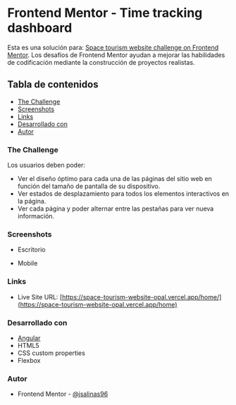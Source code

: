 # Frontend Mentor - Time tracking dashboard

Esta es una solución para: [Space tourism website challenge on Frontend Mentor](https://www.frontendmentor.io/challenges/space-tourism-multipage-website-gRWj1URZ3). Los desafíos de Frontend Mentor ayudan a mejorar las habilidades de codificación mediante la construcción de proyectos realistas.

## Tabla de contenidos
- [The Challenge](#the-challenge)
- [Screenshots](#screenshot)
- [Links](#links)
- [Desarrollado con](#desarrollado-con)
- [Autor](#autor)


### The Challenge
Los usuarios deben poder:

- Ver el diseño óptimo para cada una de las páginas del sitio web en función del tamaño de pantalla de su dispositivo.
- Ver estados de desplazamiento para todos los elementos interactivos en la página.
- Ver cada página y poder alternar entre las pestañas para ver nueva información.


### Screenshots
- Escritorio


- Mobile


### Links
- Live Site URL: [https://space-tourism-website-opal.vercel.app/home/](https://space-tourism-website-opal.vercel.app/home)


### Desarrollado con
- [Angular](https://angular.io/)
- HTML5
- CSS custom properties
- Flexbox

### Autor
- Frontend Mentor - [@jsalinas96](https://www.frontendmentor.io/profile/jsalinas96)
